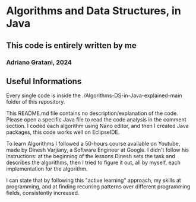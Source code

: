 # Algorithms and Data Structures, in Java #

## This code is entirely written by me ##

### Adriano Gratani, 2024 ###

## Useful Informations ##

Every single code is inside the ./Algorithms-DS-in-Java-explained-main folder of this repository.

This README.md file contains no description/explanation of the code. Please open a specific Java file to read the code analysis in the comment section.
I coded each algorithm using Nano editor, and then I created Java packages, this code works well on EclipseIDE.

To learn Algorithms I followed a 50-hours course available on Youtube, made by Dinesh Varjiany, a Software Engineer at Google.
I didn't follow his instructions: at the beginning of the lessons Dinesh sets the task and describes the algorithms, then I tried to figure it out, all by myself, each implementation
for the algorithm.

I can state that by following this "active learning" approach, my skills at programming, and at finding recurring patterns over different programming fields, consistently increased.

